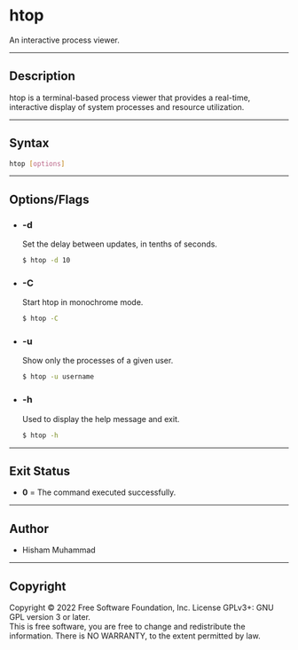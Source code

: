 # htop

An interactive process viewer.

---


## Description
htop is a terminal-based process viewer that provides a real-time, interactive display of system processes and resource utilization.

---


## Syntax

```bash
htop [options] 
```   
---


## Options/Flags
- ###  -d
    Set the delay between updates, in tenths of seconds.
    ```bash
    $ htop -d 10
    ```
- ###  -C
    Start htop in monochrome mode.
    ```bash
    $ htop -C
    ```
- ###  -u
    Show only the processes of a given user.
    ```bash
    $ htop -u username
    ```
- ###  -h
    Used to display the help message and exit.
    ```bash
    $ htop -h
    ```

---


## Exit Status

- **0** = The command executed successfully.

---


## Author

- Hisham Muhammad

---


## Copyright
Copyright © 2022 Free Software Foundation, Inc. License GPLv3+: GNU GPL version 3 or later.<br/>
This is free software, you are free to change and redistribute the information. There is NO WARRANTY, to the extent permitted by law.
